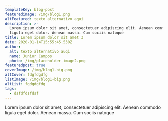 ```yaml
---
templateKey: blog-post
featuredimage: /img/blog1.png
altFeatured: texto alternativo aqui
description: >-
  Lorem ipsum dolor sit amet, consectetuer adipiscing elit. Aenean commodo
  ligula eget dolor. Aenean massa. Cum sociis natoque
title: Lorem ipsum dolor sit amet 3
date: 2020-01-14T15:55:45.530Z
author:
  alt: texto alternativo auqi
  name: Junior Campos
  photo: /img/placeholder-image2.png
featuredpost: true
coverImage: /img/blog1-big.png
altCover: fdgfdgdfg
listImage: /img/blog1-big.png
altList: fgdgdgfdg
tags:
  - dsfdfdsfdsf
---
```

Lorem ipsum dolor sit amet, consectetuer adipiscing elit. Aenean commodo ligula eget dolor. Aenean massa. Cum sociis natoque
